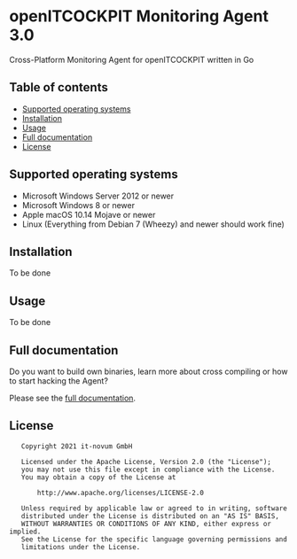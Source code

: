 # openITCOCKPIT Monitoring Agent 3.0
Cross-Platform Monitoring Agent for openITCOCKPIT written in Go

## Table of contents
* [Supported operating systems](#Supported-operating-systems)
* [Installation](#Installation)
* [Usage](#Usage)
* [Full documentation](#Full-documentation)
* [License](#License)
## Supported operating systems

* Microsoft Windows Server 2012 or newer
* Microsoft Windows 8 or newer
* Apple macOS 10.14 Mojave or newer
* Linux (Everything from Debian 7 (Wheezy) and newer should work fine)

## Installation
To be done

## Usage
To be done

## Full documentation
Do you want to build own binaries, learn more about cross compiling or how to start hacking the Agent?

Please see the [full documentation](https://github.com/it-novum/openitcockpit-agent-go/wiki).

## License
```
   Copyright 2021 it-novum GmbH

   Licensed under the Apache License, Version 2.0 (the "License");
   you may not use this file except in compliance with the License.
   You may obtain a copy of the License at

       http://www.apache.org/licenses/LICENSE-2.0

   Unless required by applicable law or agreed to in writing, software
   distributed under the License is distributed on an "AS IS" BASIS,
   WITHOUT WARRANTIES OR CONDITIONS OF ANY KIND, either express or implied.
   See the License for the specific language governing permissions and
   limitations under the License.
```
